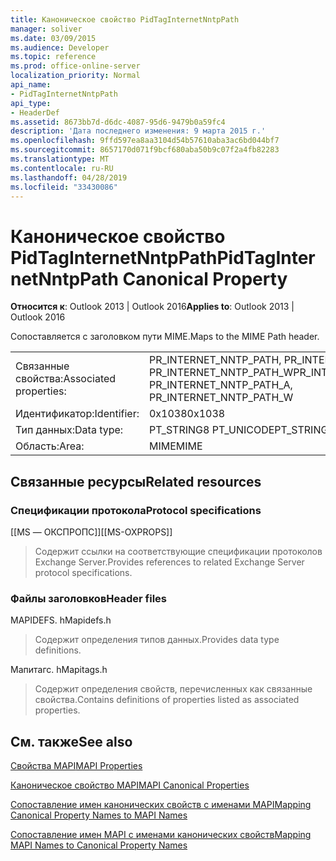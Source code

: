 ```yaml
---
title: Каноническое свойство PidTagInternetNntpPath
manager: soliver
ms.date: 03/09/2015
ms.audience: Developer
ms.topic: reference
ms.prod: office-online-server
localization_priority: Normal
api_name:
- PidTagInternetNntpPath
api_type:
- HeaderDef
ms.assetid: 8673bb7d-d6dc-4087-95d6-9479b0a59fc4
description: 'Дата последнего изменения: 9 марта 2015 г.'
ms.openlocfilehash: 9ffd597ea8aa3104d54b57610aba3ac6bd044bf7
ms.sourcegitcommit: 8657170d071f9bcf680aba50b9c07f2a4fb82283
ms.translationtype: MT
ms.contentlocale: ru-RU
ms.lasthandoff: 04/28/2019
ms.locfileid: "33430086"
---
```

# <a name="pidtaginternetnntppath-canonical-property"></a><span data-ttu-id="b28e7-103">Каноническое свойство PidTagInternetNntpPath</span><span class="sxs-lookup"><span data-stu-id="b28e7-103">PidTagInternetNntpPath Canonical Property</span></span>

  
  
<span data-ttu-id="b28e7-104">**Относится к**: Outlook 2013 | Outlook 2016</span><span class="sxs-lookup"><span data-stu-id="b28e7-104">**Applies to**: Outlook 2013 | Outlook 2016</span></span> 
  
<span data-ttu-id="b28e7-105">Сопоставляется с заголовком пути MIME.</span><span class="sxs-lookup"><span data-stu-id="b28e7-105">Maps to the MIME Path header.</span></span>
  
|||
|:-----|:-----|
|<span data-ttu-id="b28e7-106">Связанные свойства:</span><span class="sxs-lookup"><span data-stu-id="b28e7-106">Associated properties:</span></span>  <br/> |<span data-ttu-id="b28e7-107">PR_INTERNET_NNTP_PATH, PR_INTERNET_NNTP_PATH_A PR_INTERNET_NNTP_PATH_W</span><span class="sxs-lookup"><span data-stu-id="b28e7-107">PR_INTERNET_NNTP_PATH, PR_INTERNET_NNTP_PATH_A, PR_INTERNET_NNTP_PATH_W</span></span>  <br/> |
|<span data-ttu-id="b28e7-108">Идентификатор:</span><span class="sxs-lookup"><span data-stu-id="b28e7-108">Identifier:</span></span>  <br/> |<span data-ttu-id="b28e7-109">0x1038</span><span class="sxs-lookup"><span data-stu-id="b28e7-109">0x1038</span></span>  <br/> |
|<span data-ttu-id="b28e7-110">Тип данных:</span><span class="sxs-lookup"><span data-stu-id="b28e7-110">Data type:</span></span>  <br/> |<span data-ttu-id="b28e7-111">PT_STRING8 PT_UNICODE</span><span class="sxs-lookup"><span data-stu-id="b28e7-111">PT_STRING8, PT_UNICODE</span></span>  <br/> |
|<span data-ttu-id="b28e7-112">Область:</span><span class="sxs-lookup"><span data-stu-id="b28e7-112">Area:</span></span>  <br/> |<span data-ttu-id="b28e7-113">MIME</span><span class="sxs-lookup"><span data-stu-id="b28e7-113">MIME</span></span>  <br/> |
   
## <a name="related-resources"></a><span data-ttu-id="b28e7-114">Связанные ресурсы</span><span class="sxs-lookup"><span data-stu-id="b28e7-114">Related resources</span></span>

### <a name="protocol-specifications"></a><span data-ttu-id="b28e7-115">Спецификации протокола</span><span class="sxs-lookup"><span data-stu-id="b28e7-115">Protocol specifications</span></span>

<span data-ttu-id="b28e7-116">[[MS — ОКСПРОПС]]</span><span class="sxs-lookup"><span data-stu-id="b28e7-116">[[MS-OXPROPS]]</span></span> 
  
> <span data-ttu-id="b28e7-117">Содержит ссылки на соответствующие спецификации протоколов Exchange Server.</span><span class="sxs-lookup"><span data-stu-id="b28e7-117">Provides references to related Exchange Server protocol specifications.</span></span>
    
### <a name="header-files"></a><span data-ttu-id="b28e7-118">Файлы заголовков</span><span class="sxs-lookup"><span data-stu-id="b28e7-118">Header files</span></span>

<span data-ttu-id="b28e7-119">MAPIDEFS. h</span><span class="sxs-lookup"><span data-stu-id="b28e7-119">Mapidefs.h</span></span>
  
> <span data-ttu-id="b28e7-120">Содержит определения типов данных.</span><span class="sxs-lookup"><span data-stu-id="b28e7-120">Provides data type definitions.</span></span>
    
<span data-ttu-id="b28e7-121">Мапитагс. h</span><span class="sxs-lookup"><span data-stu-id="b28e7-121">Mapitags.h</span></span>
  
> <span data-ttu-id="b28e7-122">Содержит определения свойств, перечисленных как связанные свойства.</span><span class="sxs-lookup"><span data-stu-id="b28e7-122">Contains definitions of properties listed as associated properties.</span></span>
    
## <a name="see-also"></a><span data-ttu-id="b28e7-123">См. также</span><span class="sxs-lookup"><span data-stu-id="b28e7-123">See also</span></span>



[<span data-ttu-id="b28e7-124">Свойства MAPI</span><span class="sxs-lookup"><span data-stu-id="b28e7-124">MAPI Properties</span></span>](mapi-properties.md)
  
[<span data-ttu-id="b28e7-125">Каноническое свойство MAPI</span><span class="sxs-lookup"><span data-stu-id="b28e7-125">MAPI Canonical Properties</span></span>](mapi-canonical-properties.md)
  
[<span data-ttu-id="b28e7-126">Сопоставление имен канонических свойств с именами MAPI</span><span class="sxs-lookup"><span data-stu-id="b28e7-126">Mapping Canonical Property Names to MAPI Names</span></span>](mapping-canonical-property-names-to-mapi-names.md)
  
[<span data-ttu-id="b28e7-127">Сопоставление имен MAPI с именами канонических свойств</span><span class="sxs-lookup"><span data-stu-id="b28e7-127">Mapping MAPI Names to Canonical Property Names</span></span>](mapping-mapi-names-to-canonical-property-names.md)

